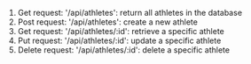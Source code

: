 1. Get request: '/api/athletes': return all athletes in the database
2. Post request: '/api/athletes': create a new athlete
3. Get request: '/api/athletes/:id': retrieve a specific athlete
4. Put request: '/api/athletes/:id': update a specific athlete
5. Delete request: '/api/athletes/:id': delete a specific athlete